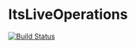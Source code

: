 # ItsLiveOperations

[![Build Status](https://github.com/alex-s-gardner/ItsLiveOperations.jl/actions/workflows/CI.yml/badge.svg?branch=main)](https://github.com/alex-s-gardner/ItsLiveOperations.jl/actions/workflows/CI.yml?query=branch%3Amain)
